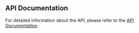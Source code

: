 ## API Documentation

For detailed information about the API, please refer to the [API Documentation](https://web.postman.co/workspace/291207d5-1073-4eda-b783-3fd9231b4116/documentation/36297486-1b5fe0ea-94b8-40e9-a6fb-dc36920e4f3d).
